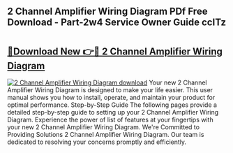## 2 Channel Amplifier Wiring Diagram PDf Free Download - Part-2w4 Service Owner Guide ccITz

# <h2><a href="http://dfmurhu.blite.top/?on=2+Channel+Amplifier+Wiring+Diagram">🔗Download New 👉🔴 2 Channel Amplifier Wiring Diagram</a></h2>

[![2 Channel Amplifier Wiring Diagram download](https://i.imgur.com/lujVjoI.png)](http://dfmurhu.blite.top/?on=2+Channel+Amplifier+Wiring+Diagram)
Your new 2 Channel Amplifier Wiring Diagram is designed to make your life easier. This user manual shows you how to install, operate, and maintain your product for optimal performance. Step-by-Step Guide The following pages provide a detailed step-by-step guide to setting up your 2 Channel Amplifier Wiring Diagram. Experience the power of list of features at your fingertips with your new 2 Channel Amplifier Wiring Diagram. We're Committed to Providing Solutions 2 Channel Amplifier Wiring Diagram. Our team is dedicated to resolving your concerns promptly and efficiently.
